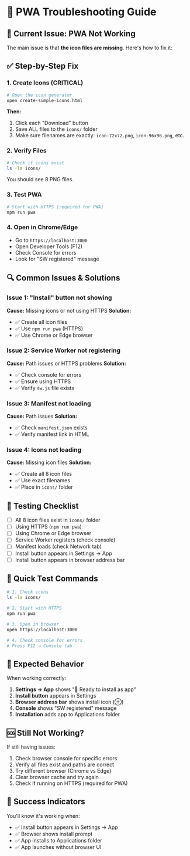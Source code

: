 # 🔧 PWA Troubleshooting Guide

## 🚨 Current Issue: PWA Not Working

The main issue is that **the icon files are missing**. Here's how to fix it:

## ✅ Step-by-Step Fix

### 1. Create Icons (CRITICAL)
```bash
# Open the icon generator
open create-simple-icons.html
```

**Then:**
1. Click each "Download" button
2. Save ALL files to the `icons/` folder
3. Make sure filenames are exactly: `icon-72x72.png`, `icon-96x96.png`, etc.

### 2. Verify Files
```bash
# Check if icons exist
ls -la icons/
```

You should see 8 PNG files.

### 3. Test PWA
```bash
# Start with HTTPS (required for PWA)
npm run pwa
```

### 4. Open in Chrome/Edge
- Go to `https://localhost:3000`
- Open Developer Tools (F12)
- Check Console for errors
- Look for "SW registered" message

## 🔍 Common Issues & Solutions

### Issue 1: "Install" button not showing
**Cause:** Missing icons or not using HTTPS
**Solution:**
- ✅ Create all icon files
- ✅ Use `npm run pwa` (HTTPS)
- ✅ Use Chrome or Edge browser

### Issue 2: Service Worker not registering
**Cause:** Path issues or HTTPS problems
**Solution:**
- ✅ Check console for errors
- ✅ Ensure using HTTPS
- ✅ Verify `sw.js` file exists

### Issue 3: Manifest not loading
**Cause:** Path issues
**Solution:**
- ✅ Check `manifest.json` exists
- ✅ Verify manifest link in HTML

### Issue 4: Icons not loading
**Cause:** Missing icon files
**Solution:**
- ✅ Create all 8 icon files
- ✅ Use exact filenames
- ✅ Place in `icons/` folder

## 🧪 Testing Checklist

- [ ] All 8 icon files exist in `icons/` folder
- [ ] Using HTTPS (`npm run pwa`)
- [ ] Using Chrome or Edge browser
- [ ] Service Worker registers (check console)
- [ ] Manifest loads (check Network tab)
- [ ] Install button appears in Settings → App
- [ ] Install button appears in browser address bar

## 🚀 Quick Test Commands

```bash
# 1. Check icons
ls -la icons/

# 2. Start with HTTPS
npm run pwa

# 3. Open in browser
open https://localhost:3000

# 4. Check console for errors
# Press F12 → Console tab
```

## 📱 Expected Behavior

When working correctly:
1. **Settings → App** shows "📱 Ready to install as app"
2. **Install button** appears in Settings
3. **Browser address bar** shows install icon (⊕)
4. **Console** shows "SW registered" message
5. **Installation** adds app to Applications folder

## 🆘 Still Not Working?

If still having issues:
1. Check browser console for specific errors
2. Verify all files exist and paths are correct
3. Try different browser (Chrome vs Edge)
4. Clear browser cache and try again
5. Check if running on HTTPS (required for PWA)

## 🎯 Success Indicators

You'll know it's working when:
- ✅ Install button appears in Settings → App
- ✅ Browser shows install prompt
- ✅ App installs to Applications folder
- ✅ App launches without browser UI
